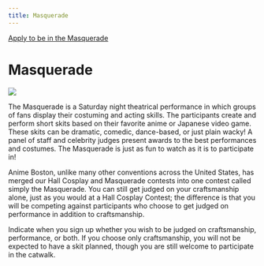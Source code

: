 ```yaml
---
title: Masquerade
---
```

<div class="nav menu-secondary">
  <a href="/AB-Site-Redesign/participation/cosplay/masquerade.html" class="nav-link">
    Apply to be in the Masquerade
  </a>
</div>

# Masquerade

<div class="text-center">
  <img src="https://www.animeboston.com/images/cosplay/masquerade_faq/masquerade_faq_1.png" class="img-fluid">
</div>

The Masquerade is a Saturday night theatrical performance in which groups of fans display their costuming and acting skills. The participants create and perform short skits based on their favorite anime or Japanese video game. These skits can be dramatic, comedic, dance-based, or just plain wacky! A panel of staff and celebrity judges present awards to the best performances and costumes. The Masquerade is just as fun to watch as it is to participate in!

Anime Boston, unlike many other conventions across the United States, has merged our Hall Cosplay and Masquerade contests into one contest called simply the Masquerade. You can still get judged on your craftsmanship alone, just as you would at a Hall Cosplay Contest; the difference is that you will be competing against participants who choose to get judged on performance in addition to craftsmanship.

Indicate when you sign up whether you wish to be judged on craftsmanship, performance, or both. If you choose only craftsmanship, you will not be expected to have a skit planned, though you are still welcome to participate in the catwalk.
